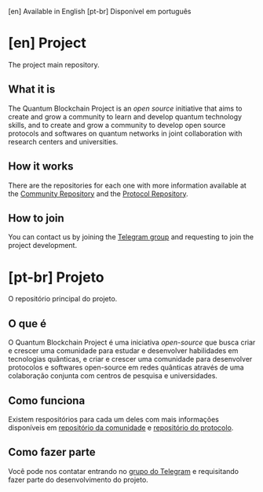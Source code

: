 [en] Available in English
[pt-br] Disponível em português


# [en] Project

The project main repository.

## What it is

The Quantum Blockchain Project is an *open source* initiative that aims to create and grow a community to learn and develop quantum technology skills, and to create and grow a community to develop open source protocols and softwares on quantum networks in joint collaboration with research centers and universities.


## How it works

There are the repositories for each one with more information available at the [Community Repository](https://github.com/The-Quantum-Blockchain-Project/Community) and the [Protocol Repository](https://github.com/The-Quantum-Blockchain-Project/Protocol).


## How to join

You can contact us by joining the [Telegram group](https://t.me/thequantumblockchainproject) and requesting to join the project development.


# [pt-br] Projeto

O repositório principal do projeto.

## O que é

O Quantum Blockchain Project é uma iniciativa *open-source* que busca criar e crescer uma comunidade para estudar e desenvolver habilidades em tecnologias quânticas, e criar e crescer uma comunidade para desenvolver protocolos e softwares open-source em redes quânticas através de uma colaboração conjunta com centros de pesquisa e universidades.

## Como funciona

Existem respositórios para cada um deles com mais informações disponíveis em [repositório da comunidade](https://github.com/The-Quantum-Blockchain-Project/Community) e [repositório do protocolo](https://github.com/The-Quantum-Blockchain-Project/Protocol).

## Como fazer parte

Você pode nos contatar entrando no [grupo do Telegram](https://t.me/thequantumblockchainproject) e requisitando fazer parte do desenvolvimento do projeto.

